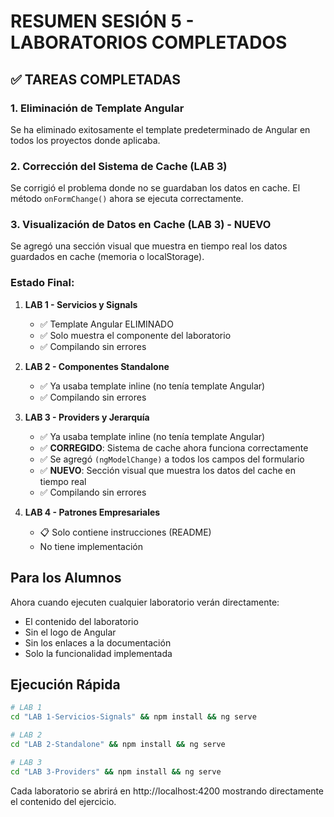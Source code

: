 # RESUMEN SESIÓN 5 - LABORATORIOS COMPLETADOS

## ✅ TAREAS COMPLETADAS

### 1. Eliminación de Template Angular
Se ha eliminado exitosamente el template predeterminado de Angular en todos los proyectos donde aplicaba.

### 2. Corrección del Sistema de Cache (LAB 3)
Se corrigió el problema donde no se guardaban los datos en cache. El método `onFormChange()` ahora se ejecuta correctamente.

### 3. Visualización de Datos en Cache (LAB 3) - NUEVO
Se agregó una sección visual que muestra en tiempo real los datos guardados en cache (memoria o localStorage).

### Estado Final:

1. **LAB 1 - Servicios y Signals**
   - ✅ Template Angular ELIMINADO
   - ✅ Solo muestra el componente del laboratorio
   - ✅ Compilando sin errores

2. **LAB 2 - Componentes Standalone**
   - ✅ Ya usaba template inline (no tenía template Angular)
   - ✅ Compilando sin errores

3. **LAB 3 - Providers y Jerarquía**
   - ✅ Ya usaba template inline (no tenía template Angular)
   - ✅ **CORREGIDO**: Sistema de cache ahora funciona correctamente
   - ✅ Se agregó `(ngModelChange)` a todos los campos del formulario
   - ✅ **NUEVO**: Sección visual que muestra los datos del cache en tiempo real
   - ✅ Compilando sin errores

4. **LAB 4 - Patrones Empresariales**
   - 📋 Solo contiene instrucciones (README)
   - No tiene implementación

## Para los Alumnos

Ahora cuando ejecuten cualquier laboratorio verán directamente:
- El contenido del laboratorio
- Sin el logo de Angular
- Sin los enlaces a la documentación
- Solo la funcionalidad implementada

## Ejecución Rápida

```bash
# LAB 1
cd "LAB 1-Servicios-Signals" && npm install && ng serve

# LAB 2
cd "LAB 2-Standalone" && npm install && ng serve

# LAB 3
cd "LAB 3-Providers" && npm install && ng serve
```

Cada laboratorio se abrirá en http://localhost:4200 mostrando directamente el contenido del ejercicio.